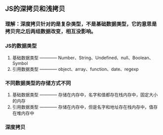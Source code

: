 ## JS的深拷贝和浅拷贝 

### 理解：深度拷贝针对的是复杂类型，不是基础数据类型，它的意思是拷贝完之后两组数据改变，相互没影响。

### JS的数据类型
1. 基础数据类型 ———— Number、String、Undefined、null、Boolean、Symbol
2. 引用数据类型 ———— object、array、function、date、regexp

### 不同数据类型的存储方式不同
1. 基础数据类型 ———— 存储在内存中，名字和值都存在栈内存中，固定大小的内存
2. 引用数据类型 ———— 存储在内存中，但是名字和地址存在栈内存中，值存在堆内存中

### 深度拷贝






